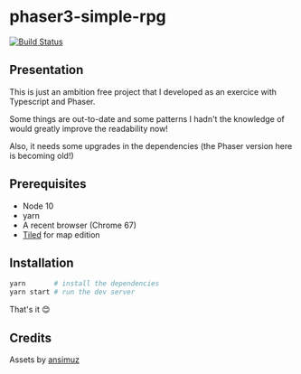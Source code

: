 # phaser3-simple-rpg

[![Build Status](https://travis-ci.org/pierpo/phaser3-simple-rpg.svg?branch=master)](https://travis-ci.org/pierpo/phaser3-simple-rpg)

## Presentation

This is just an ambition free project that I developed as an exercice with Typescript and Phaser.

Some things are out-to-date and some patterns I hadn't the knowledge of would greatly improve the readability now!

Also, it needs some upgrades in the dependencies (the Phaser version here is becoming old!)

## Prerequisites

- Node 10
- yarn
- A recent browser (Chrome 67)
- [Tiled](https://www.mapeditor.org/) for map edition

## Installation

```bash
yarn       # install the dependencies
yarn start # run the dev server
```

That's it 😊

## Credits

Assets by [ansimuz](https://opengameart.org/content/tiny-rpg-forest)
